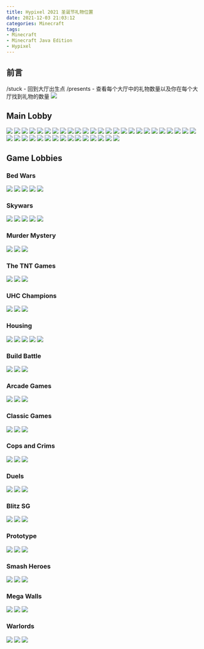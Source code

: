 ```yaml
---
title: Hypixel 2021 圣诞节礼物位置
date: 2021-12-03 21:03:12
categories: Minecraft
tags:
- Minecraft
- Minecraft Java Edition
- Hypixel
---
```


## 前言
/stuck - 回到大厅出生点
/presents - 查看每个大厅中的礼物数量以及你在每个大厅找到礼物的数量
![](http://cdn.xyz8848.com/img/blog/9/1.png)

## Main Lobby
![](http://cdn.xyz8848.com/img/blog/9/2.png)
![](http://cdn.xyz8848.com/img/blog/9/3.png)
![](http://cdn.xyz8848.com/img/blog/9/4.png)
![](http://cdn.xyz8848.com/img/blog/9/5.png)
![](http://cdn.xyz8848.com/img/blog/9/6.png)
![](http://cdn.xyz8848.com/img/blog/9/7.png)
![](http://cdn.xyz8848.com/img/blog/9/8.png)
![](http://cdn.xyz8848.com/img/blog/9/9.png)
![](http://cdn.xyz8848.com/img/blog/9/10.png)
![](http://cdn.xyz8848.com/img/blog/9/11.png)
![](http://cdn.xyz8848.com/img/blog/9/12.png)
![](http://cdn.xyz8848.com/img/blog/9/13.png)
![](http://cdn.xyz8848.com/img/blog/9/14.png)
![](http://cdn.xyz8848.com/img/blog/9/15.png)
![](http://cdn.xyz8848.com/img/blog/9/16.png)
![](http://cdn.xyz8848.com/img/blog/9/17.png)
![](http://cdn.xyz8848.com/img/blog/9/18.png)
![](http://cdn.xyz8848.com/img/blog/9/19.png)
![](http://cdn.xyz8848.com/img/blog/9/20.png)
![](http://cdn.xyz8848.com/img/blog/9/21.png)
![](http://cdn.xyz8848.com/img/blog/9/22.png)
![](http://cdn.xyz8848.com/img/blog/9/23.png)
![](http://cdn.xyz8848.com/img/blog/9/24.png)
![](http://cdn.xyz8848.com/img/blog/9/25.png)
![](http://cdn.xyz8848.com/img/blog/9/26.png)
![](http://cdn.xyz8848.com/img/blog/9/27.png)
![](http://cdn.xyz8848.com/img/blog/9/28.png)
![](http://cdn.xyz8848.com/img/blog/9/29.png)
![](http://cdn.xyz8848.com/img/blog/9/30.png)
![](http://cdn.xyz8848.com/img/blog/9/31.png)
![](http://cdn.xyz8848.com/img/blog/9/32.png)
![](http://cdn.xyz8848.com/img/blog/9/33.png)
![](http://cdn.xyz8848.com/img/blog/9/34.png)
![](http://cdn.xyz8848.com/img/blog/9/35.png)
![](http://cdn.xyz8848.com/img/blog/9/36.png)
![](http://cdn.xyz8848.com/img/blog/9/37.png)
![](http://cdn.xyz8848.com/img/blog/9/38.png)
![](http://cdn.xyz8848.com/img/blog/9/39.png)
![](http://cdn.xyz8848.com/img/blog/9/40.png)
![](http://cdn.xyz8848.com/img/blog/9/41.png)

## Game Lobbies
### Bed Wars
![](http://cdn.xyz8848.com/img/blog/9/42.png)
![](http://cdn.xyz8848.com/img/blog/9/43.png)
![](http://cdn.xyz8848.com/img/blog/9/44.png)
![](http://cdn.xyz8848.com/img/blog/9/45.png)
![](http://cdn.xyz8848.com/img/blog/9/46.png)

### Skywars
![](http://cdn.xyz8848.com/img/blog/9/47.png)
![](http://cdn.xyz8848.com/img/blog/9/48.png)
![](http://cdn.xyz8848.com/img/blog/9/49.png)
![](http://cdn.xyz8848.com/img/blog/9/50.png)
![](http://cdn.xyz8848.com/img/blog/9/51.png)

### Murder Mystery
![](http://cdn.xyz8848.com/img/blog/9/52.png)
![](http://cdn.xyz8848.com/img/blog/9/53.png)
![](http://cdn.xyz8848.com/img/blog/9/54.png)

### The TNT Games
![](http://cdn.xyz8848.com/img/blog/9/55.png)
![](http://cdn.xyz8848.com/img/blog/9/56.png)
![](http://cdn.xyz8848.com/img/blog/9/57.png)

### UHC Champions
![](http://cdn.xyz8848.com/img/blog/9/58.png)
![](http://cdn.xyz8848.com/img/blog/9/59.png)
![](http://cdn.xyz8848.com/img/blog/9/60.png)

### Housing
![](http://cdn.xyz8848.com/img/blog/9/61.png)
![](http://cdn.xyz8848.com/img/blog/9/62.png)
![](http://cdn.xyz8848.com/img/blog/9/63.png)
![](http://cdn.xyz8848.com/img/blog/9/64.png)
![](http://cdn.xyz8848.com/img/blog/9/65.png)

### Build Battle
![](http://cdn.xyz8848.com/img/blog/9/66.png)
![](http://cdn.xyz8848.com/img/blog/9/67.png)
![](http://cdn.xyz8848.com/img/blog/9/68.png)

### Arcade Games
![](http://cdn.xyz8848.com/img/blog/9/69.png)
![](http://cdn.xyz8848.com/img/blog/9/70.png)
![](http://cdn.xyz8848.com/img/blog/9/71.png)

### Classic Games
![](http://cdn.xyz8848.com/img/blog/9/72.png)
![](http://cdn.xyz8848.com/img/blog/9/73.png)
![](http://cdn.xyz8848.com/img/blog/9/74.png)

### Cops and Crims
![](http://cdn.xyz8848.com/img/blog/9/75.png)
![](http://cdn.xyz8848.com/img/blog/9/76.png)
![](http://cdn.xyz8848.com/img/blog/9/77.png)

### Duels
![](http://cdn.xyz8848.com/img/blog/9/78.png)
![](http://cdn.xyz8848.com/img/blog/9/79.png)
![](http://cdn.xyz8848.com/img/blog/9/80.png)

### Blitz SG
![](http://cdn.xyz8848.com/img/blog/9/81.png)
![](http://cdn.xyz8848.com/img/blog/9/82.png)
![](http://cdn.xyz8848.com/img/blog/9/83.png)

### Prototype
![](http://cdn.xyz8848.com/img/blog/9/84.png)
![](http://cdn.xyz8848.com/img/blog/9/85.png)
![](http://cdn.xyz8848.com/img/blog/9/86.png)

### Smash Heroes
![](http://cdn.xyz8848.com/img/blog/9/87.png)
![](http://cdn.xyz8848.com/img/blog/9/88.png)
![](http://cdn.xyz8848.com/img/blog/9/89.png)

### Mega Walls
![](http://cdn.xyz8848.com/img/blog/9/90.png)
![](http://cdn.xyz8848.com/img/blog/9/91.png)
![](http://cdn.xyz8848.com/img/blog/9/92.png)

### Warlords
![](http://cdn.xyz8848.com/img/blog/9/93.png)
![](http://cdn.xyz8848.com/img/blog/9/94.png)
![](http://cdn.xyz8848.com/img/blog/9/95.png)

<script src="https://giscus.app/client.js"
        data-repo="XyzComments/blog.xyz8848.com"
        data-repo-id="R_kgDOHq8Hag"
        data-category="Comments"
        data-category-id="DIC_kwDOHq8Has4CQRHf"
        data-mapping="pathname"
        data-reactions-enabled="1"
        data-emit-metadata="0"
        data-input-position="top"
        data-theme="light"
        data-lang="zh-CN"
        crossorigin="anonymous"
        async>
</script>
